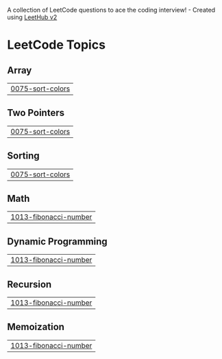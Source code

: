 A collection of LeetCode questions to ace the coding interview! - Created using [LeetHub v2](https://github.com/arunbhardwaj/LeetHub-2.0)
<!---LeetCode Topics Start-->
# LeetCode Topics
## Array
|  |
| ------- |
| [0075-sort-colors](https://github.com/Tejas-987/DSA/tree/master/0075-sort-colors) |
## Two Pointers
|  |
| ------- |
| [0075-sort-colors](https://github.com/Tejas-987/DSA/tree/master/0075-sort-colors) |
## Sorting
|  |
| ------- |
| [0075-sort-colors](https://github.com/Tejas-987/DSA/tree/master/0075-sort-colors) |
## Math
|  |
| ------- |
| [1013-fibonacci-number](https://github.com/Tejas-987/DSA/tree/master/1013-fibonacci-number) |
## Dynamic Programming
|  |
| ------- |
| [1013-fibonacci-number](https://github.com/Tejas-987/DSA/tree/master/1013-fibonacci-number) |
## Recursion
|  |
| ------- |
| [1013-fibonacci-number](https://github.com/Tejas-987/DSA/tree/master/1013-fibonacci-number) |
## Memoization
|  |
| ------- |
| [1013-fibonacci-number](https://github.com/Tejas-987/DSA/tree/master/1013-fibonacci-number) |
<!---LeetCode Topics End-->